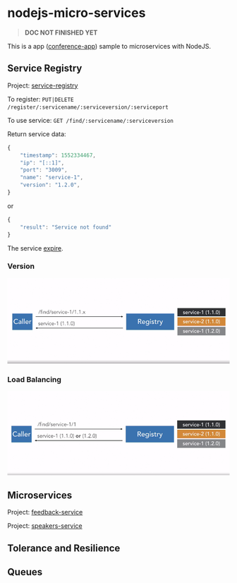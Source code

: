 # nodejs-micro-services

> **DOC NOT FINISHED YET**

This is a app ([conference-app](conference-app)) sample to microservices with NodeJS.

## Service Registry

Project: [service-registry](service-registry)

To register: `PUT|DELETE /register/:servicename/:serviceversion/:serviceport`

To use service: `GET /find/:servicename/:serviceversion`

Return service data:
```js
{
    "timestamp": 1552334467,
    "ip": "[::1]",
    "port": "3009",
    "name": "service-1",
    "version": "1.2.0",
}
```
or
```js
{
    "result": "Service not found"
}
```

The service [expire](service-registry/server/lib/ServiceRegistry.js#L3).

### Version

![Service Version Control](images/version.png)

### Load Balancing

![Service Version Control](images/load_balancing.png)

## Microservices

Project: [feedback-service](feedback-service)

Project: [speakers-service](speakers-service)

## Tolerance and Resilience



## Queues